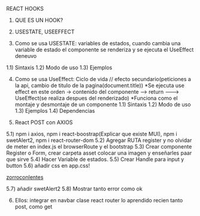 REACT HOOKS

1) QUE ES UN HOOK?

2) USESTATE, USEEFFECT

3) Como se usa USESTATE: variables de estados, cuando cambia una variable de estado el componente se renderiza y se ejecuta el UseEffect deneuvo

1.1) Sintaxis
1.2) Modo de uso
1.3) Ejemplos

4) Como se usa UseEffect: Ciclo de vida // efecto secundario(peticiones a la api, cambio de titulo de la pagina(document.title))
*Se ejecuta use effect en este orden -> contenido del componente --> return ---> UseEffect(se realiza despues del renderizado)
*Funciona como el montaje y desmontaje de un componente
1.1) Sintaxis
1.2) Modo de uso
1.3) Ejemplos
1.4) Dependencias

5) React POST con AXIOS

5.1) npm i axios, npm i react-boostrap(Explicar que existe MUI), npm i swetAlert2, npm i react-router-dom
5.2) Agregar RUTA register y no olvidar de meter en index.js el browserRoute y el bootstrap
5.3) Crear componente Register o Form, crear carpeta asset colocar una imagen y enseñarles paar que sirve
5.4) Hacer Variable de estados.
5.5) Crear Handle para input y button
5.6) añadir css en app.css!

[zorroconlentes](https://user-images.githubusercontent.com/103681283/213284286-61f8fb79-ed5d-43c3-8aa5-0c5a10471345.jpg)

5.7) añadir swetAlert2
5.8) Mostrar tanto error como ok


6) Ellos: integrar en navbar clase react router lo aprendido recien tanto post, como get


